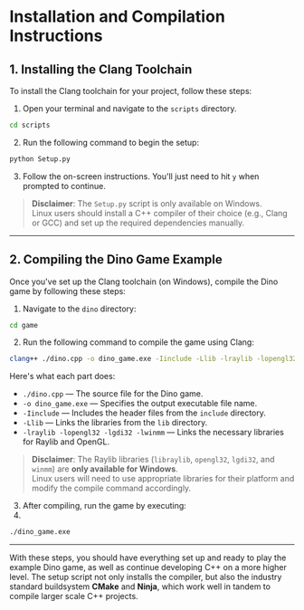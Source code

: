 # Installation and Compilation Instructions

## 1. Installing the Clang Toolchain

To install the Clang toolchain for your project, follow these steps:

1. Open your terminal and navigate to the `scripts` directory.

```bash
cd scripts
```
2. Run the following command to begin the setup:

```bash
python Setup.py
```
3. Follow the on-screen instructions. You'll just need to hit `y` when prompted to continue.

> **Disclaimer**: The `Setup.py` script is only available on Windows.  
> Linux users should install a C++ compiler of their choice (e.g., Clang or GCC) and set up the required dependencies manually.

---

## 2. Compiling the Dino Game Example

Once you've set up the Clang toolchain (on Windows), compile the Dino game by following these steps:

1. Navigate to the `dino` directory:

```bash
cd game
```

2. Run the following command to compile the game using Clang:

```bash
clang++ ./dino.cpp -o dino_game.exe -Iinclude -Llib -lraylib -lopengl32 -lgdi32 -lwinmm
```

Here's what each part does:
- `./dino.cpp` — The source file for the Dino game.
- `-o dino_game.exe` — Specifies the output executable file name.
- `-Iinclude` — Includes the header files from the `include` directory.
- `-Llib` — Links the libraries from the `lib` directory.
- `-lraylib -lopengl32 -lgdi32 -lwinmm` — Links the necessary libraries for Raylib and OpenGL.

> **Disclaimer**: The Raylib libraries (`libraylib`, `opengl32`, `lgdi32`, and `winmm`) are **only available for Windows**.  
> Linux users will need to use appropriate libraries for their platform and modify the compile command accordingly.

3. After compiling, run the game by executing:
4. 
```bash
./dino_game.exe
```

---

With these steps, you should have everything set up and ready to play the example Dino game, as well as continue developing C++ on a more higher level.
The setup script not only installs the compiler, but also the industry standard buildsystem **CMake** and **Ninja**, which work well in tandem to compile larger scale C++ projects.
